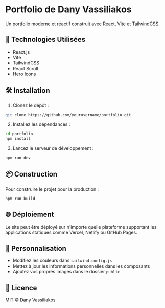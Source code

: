 # Portfolio de Dany Vassiliakos

Un portfolio moderne et réactif construit avec React, Vite et TailwindCSS.

## 🚀 Technologies Utilisées

- React.js
- Vite
- TailwindCSS
- React Scroll
- Hero Icons

## 🛠️ Installation

1. Clonez le dépôt :
```bash
git clone https://github.com/yourusername/portfolio.git
```

2. Installez les dépendances :
```bash
cd portfolio
npm install
```

3. Lancez le serveur de développement :
```bash
npm run dev
```

## 📦 Construction

Pour construire le projet pour la production :

```bash
npm run build
```

## 🌐 Déploiement

Le site peut être déployé sur n'importe quelle plateforme supportant les applications statiques comme Vercel, Netlify ou GitHub Pages.

## 🎨 Personnalisation

- Modifiez les couleurs dans `tailwind.config.js`
- Mettez à jour les informations personnelles dans les composants
- Ajoutez vos propres images dans le dossier `public`

## 📄 Licence

MIT © Dany Vassiliakos
